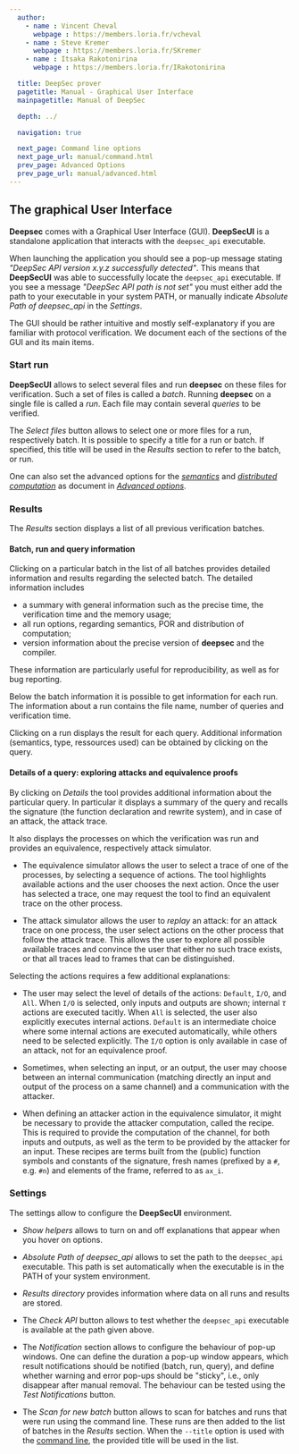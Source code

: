 ```yaml
---
  author:
    - name : Vincent Cheval
      webpage : https://members.loria.fr/vcheval
    - name : Steve Kremer
      webpage : https://members.loria.fr/SKremer
    - name : Itsaka Rakotonirina
      webpage : https://members.loria.fr/IRakotonirina

  title: DeepSec prover
  pagetitle: Manual - Graphical User Interface
  mainpagetitle: Manual of DeepSec

  depth: ../

  navigation: true

  next_page: Command line options
  next_page_url: manual/command.html
  prev_page: Advanced Options
  prev_page_url: manual/advanced.html
---
```


## The graphical User Interface


**Deepsec** comes with a Graphical User Interface (GUI). **DeepSecUI** is a standalone application that interacts with the `deepsec_api` executable.

When launching the application you should see a pop-up message stating  _"DeepSec API version x.y.z successfully detected"_. This means that **DeepSecUI** was able to successfully locate the `deepsec_api` executable. If you see a message _"DeepSec API path is not set"_ you must either add the path to your executable in your system PATH, or manually indicate _Absolute Path of deepsec_api_ in the _Settings_.

The GUI should be rather intuitive and mostly self-explanatory if you are familiar with protocol verification. We document each of the sections of the GUI and its main items.

### Start run

**DeepSecUI** allows to select several files and run **deepsec** on these files for verification. Such a set of files is called a _batch_. Running **deepsec** on a single file is called a _run_. Each file may contain several _queries_ to be verified.

The _Select files_ button allows to select one or more files for a run, respectively batch. It is possible to specify a title for a run or batch. If specified, this title will be used in the _Results_ section to refer to the batch, or run.

One can also set the advanced options for the [_semantics_](#sematics) and [_distributed computation_](#distributed) as document in [_Advanced options_](#advanced).


### Results

The _Results_ section displays a list of all previous verification batches.


#### Batch, run and query information

Clicking on a particular batch in  the list of all batches provides detailed information and results regarding the selected batch.
The detailed information includes

 * a summary with general information such as the precise time, the verification time and the memory usage;
 * all run options, regarding semantics, POR and distribution of computation;
 * version information about the precise version of **deepsec** and the compiler.

These information are particularly useful for reproducibility, as well as for bug reporting.


Below the batch information it is possible to get information for each run. The information about a run contains the file name, number of queries and verification time.

Clicking on a run displays the result for each query. Additional information (semantics, type, ressources used) can be obtained by clicking on the query.


#### Details of a query: exploring attacks and equivalence proofs

By clicking on _Details_ the tool provides additional information about the particular query. In particular it displays a summary of the query and recalls the signature (the function declaration and rewrite system), and in case of an attack, the attack trace.

It also displays the processes on which the verification was run and provides an equivalence, respectively attack simulator.

* The equivalence simulator allows the user to select a trace of one of the processes, by selecting a sequence of actions. The tool highlights available actions and the user chooses the next action. Once the user has selected a trace, one may request the tool to find an equivalent trace on the other process.

* The attack simulator allows the user to _replay_ an attack: for an attack trace on one process, the user select actions on the other process that follow the attack trace. This allows the user to explore all possible available traces and convince the user that either no such trace exists, or that all traces lead to frames that can be distinguished.



Selecting the actions requires a few additional explanations:
 
 * The user may select the level of details of the actions: `Default`, `I/O`, and `All`. When `I/O` is selected, only inputs and outputs are shown; internal $\tau$ actions are executed tacitly. When `All` is selected, the user also explicitly executes internal actions. `Default` is an intermediate choice where some internal actions are executed automatically, while others need to be selected explicitly. The `I/O` option is only available in case of an attack, not for an equivalence proof.


 * Sometimes, when selecting an input, or an output, the user may choose between an internal communication (matching directly an input and output of the process on a same channel) and a communication with the attacker.

* When defining an attacker action in the equivalence simulator, it might be necessary to provide the attacker computation, called the recipe. This is required to provide the computation of the channel, for both inputs and outputs, as well as the term to be provided by the attacker for an input. These recipes are terms built from the (public) function symbols and constants of the signature, fresh names (prefixed by a `#`, e.g. `#n`) and elements of the frame, referred to as `ax_i`.




### Settings


The settings allow to configure the **DeepSecUI** environment.

 * _Show helpers_ allows to turn on and off explanations that appear when you hover on options.

 * _Absolute Path of deepsec\_api_ allows to set the path to the `deepsec_api` executable. This path is set automatically when the executable is in the PATH of your system environment.

 * _Results directory_ provides information where data on all runs and results are stored.

 * The _Check API_ button allows to test whether the `deepsec_api` executable is available at the path given above.

 * The _Notification_ section allows to configure the behaviour of pop-up windows. One can define the duration a pop-up window appears, which result notifications should be notified (batch, run, query), and define whether warning and error pop-ups should be "sticky", i.e., only disappear after manual removal.
The behaviour can be tested using the _Test Notifications_ button.
 
 * The _Scan for new batch_ button allows to scan for batches and runs that were run using the command line. These runs are then added to the list of batches in the _Results_ section. When the `--title` option is used with the [command line](#commad), the provided title will be used in the list.


